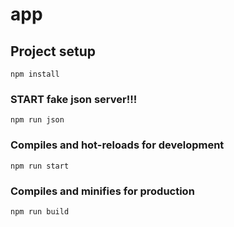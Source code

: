 # app

## Project setup

```
npm install
```

### START fake json server!!!

```
npm run json
```

### Compiles and hot-reloads for development

```
npm run start
```

### Compiles and minifies for production

```
npm run build
```
